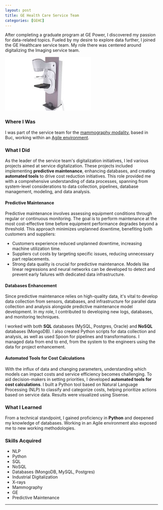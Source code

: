 ```yaml
---
layout: post
title: GE Health Care Service Team
categories: [GEHC]
---
```


After completing a graduate program at GE Power, I discovered my passion for data-related topics. Fueled by my desire to explore data further, I joined the GE Healthcare service team. My role there was centered around digitalizing the Imaging service team.

![Pristina Mammograph](images/pristina.jpg)
### Where I Was

I was part of the service team for the [mammography modality](https://en.wikipedia.org/wiki/Mammography), based in Buc, working within an [Agile environment](https://en.wikipedia.org/wiki/Agile_software_development).

### What I Did

As the leader of the service team's digitalization initiatives, I led various projects aimed at service digitalization. These projects included implementing **predictive maintenance**, enhancing databases, and creating **automated tools** to drive cost reduction initiatives. This role provided me with a comprehensive understanding of data processes, spanning from system-level considerations to data collection, pipelines, database management, modeling, and data analysis.

#### Predictive Maintenance

Predictive maintenance involves assessing equipment conditions through regular or continuous monitoring. The goal is to perform maintenance at the most cost-effective time before equipment performance degrades beyond a threshold. This approach minimizes unplanned downtime, benefiting both customers and suppliers:

- Customers experience reduced unplanned downtime, increasing machine utilization time.
- Suppliers cut costs by targeting specific issues, reducing unnecessary part replacements.
- Strong data quality is crucial for predictive maintenance. Models like linear regressions and neural networks can be developed to detect and prevent early failures with dedicated data infrastructure.

#### Databases Enhancement

Since predictive maintenance relies on high-quality data, it's vital to develop data collection from sensors, databases, and infrastructure for parallel data collection and analysis alongside predictive maintenance model development. In my role, I contributed to developing new logs, databases, and monitoring techniques.

I worked with both **SQL** databases (MySQL, Postgres, Oracle) and **NoSQL** databases (MongoDB). I also created Python scripts for data collection and analysis, as well as used Spoon for pipelines and transformations. I managed data from end to end, from the system to the engineers using the data for project enhancement.

#### Automated Tools for Cost Calculations

With the influx of data and changing parameters, understanding which models can impact costs and service efficiency becomes challenging. To aid decision-makers in setting priorities, I developed **automated tools for cost calculations**. I built a Python tool based on Natural Language Processing (NLP) to classify and categorize costs, helping prioritize actions based on service data. Results were visualized using Sisense.

### What I Learned

From a technical standpoint, I gained proficiency in **Python** and deepened my knowledge of databases. Working in an Agile environment also exposed me to new working methodologies.

### Skills Acquired

- NLP
- Python
- SQL
- NoSQL
- Databases (MongoDB, MySQL, Postgres)
- Industrial Digitalization
- X-rays
- Mammography
- GE
- Predictive Maintenance

---
